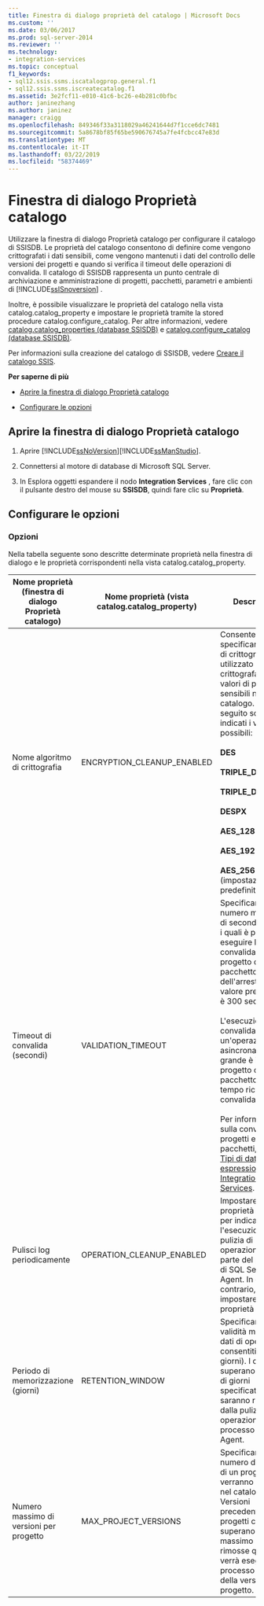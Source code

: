 ```yaml
---
title: Finestra di dialogo proprietà del catalogo | Microsoft Docs
ms.custom: ''
ms.date: 03/06/2017
ms.prod: sql-server-2014
ms.reviewer: ''
ms.technology:
- integration-services
ms.topic: conceptual
f1_keywords:
- sql12.ssis.ssms.iscatalogprop.general.f1
- sql12.ssis.ssms.iscreatecatalog.f1
ms.assetid: 3e2fcf11-e010-41c6-bc26-e4b281c0bfbc
author: janinezhang
ms.author: janinez
manager: craigg
ms.openlocfilehash: 849346f33a3118029a46241644d7f1cce6dc7481
ms.sourcegitcommit: 5a8678bf85f65be590676745a7fe4fcbcc47e83d
ms.translationtype: MT
ms.contentlocale: it-IT
ms.lasthandoff: 03/22/2019
ms.locfileid: "58374469"
---
```

# <a name="catalog-properties-dialog-box"></a>Finestra di dialogo Proprietà catalogo
  Utilizzare la finestra di dialogo Proprietà catalogo per configurare il catalogo di SSISDB. Le proprietà del catalogo consentono di definire come vengono crittografati i dati sensibili, come vengono mantenuti i dati del controllo delle versioni dei progetti e quando si verifica il timeout delle operazioni di convalida. Il catalogo di SSISDB rappresenta un punto centrale di archiviazione e amministrazione di progetti, pacchetti, parametri e ambienti di [!INCLUDE[ssISnoversion](../includes/ssisnoversion-md.md)] .  
  
 Inoltre, è possibile visualizzare le proprietà del catalogo nella vista catalog.catalog_property e impostare le proprietà tramite la stored procedure catalog.configure_catalog. Per altre informazioni, vedere [catalog.catalog_properties &#40;database SSISDB&#41;](/sql/integration-services/system-views/catalog-catalog-properties-ssisdb-database) e [catalog.configure_catalog &#40;database SSISDB&#41;](/sql/integration-services/system-stored-procedures/catalog-configure-catalog-ssisdb-database).  
  
 Per informazioni sulla creazione del catalogo di SSISDB, vedere [Creare il catalogo SSIS](catalog/ssis-catalog.md).  
  
 **Per saperne di più**  
  
-   [Aprire la finestra di dialogo Proprietà catalogo](#open_dialog)  
  
-   [Configurare le opzioni](#options)  
  
##  <a name="open_dialog"></a> Aprire la finestra di dialogo Proprietà catalogo  
  
1.  Aprire [!INCLUDE[ssNoVersion](../includes/ssnoversion-md.md)][!INCLUDE[ssManStudio](../includes/ssmanstudio-md.md)].  
  
2.  Connettersi al motore di database di Microsoft SQL Server.  
  
3.  In Esplora oggetti espandere il nodo **Integration Services** , fare clic con il pulsante destro del mouse su **SSISDB**, quindi fare clic su **Proprietà**.  
  
##  <a name="options"></a> Configurare le opzioni  
  
### <a name="options"></a>Opzioni  
 Nella tabella seguente sono descritte determinate proprietà nella finestra di dialogo e le proprietà corrispondenti nella vista catalog.catalog_property.  
  
|Nome proprietà (finestra di dialogo Proprietà catalogo)|Nome proprietà (vista catalog.catalog_property)|Descrizione|  
|-----------------------------------------------------|------------------------------------------------------|-----------------|  
|Nome algoritmo di crittografia|ENCRYPTION_CLEANUP_ENABLED|Consente di specificare il tipo di crittografia utilizzato per crittografare i valori di parametro sensibili nel catalogo. Di seguito sono indicati i valori possibili:<br /><br /> **DES**<br /><br /> **TRIPLE_DES**<br /><br /> **TRIPLE_DES_3KEY**<br /><br /> **DESPX**<br /><br /> **AES_128**<br /><br /> **AES_192**<br /><br /> **AES_256** (impostazione predefinita)|  
|Timeout di convalida (secondi)|VALIDATION_TIMEOUT|Specificare il numero massimo di secondi durante i quali è possibile eseguire la convalida di un progetto o di un pacchetto prima dell'arresto. Il valore predefinito è 300 secondi.<br /><br /> L'esecuzione della convalida è un'operazione asincrona. Più grande è il progetto o il pacchetto, più tempo richiederà la convalida.<br /><br /> Per informazioni sulla convalida di progetti e pacchetti, vedere [Tipi di dati nelle espressioni di Integration Services](expressions/integration-services-data-types-in-expressions.md).|  
|Pulisci log periodicamente|OPERATION_CLEANUP_ENABLED|Impostare la proprietà su True per indicare l'esecuzione della pulizia di operazioni da parte del processo di SQL Server Agent. In caso contrario, impostare la proprietà su False.|  
|Periodo di memorizzazione (giorni)|RETENTION_WINDOW|Specificare la validità massima di dati di operazioni consentiti (in giorni). I dati che superano il numero di giorni specificato saranno rimossi dalla pulizia di operazioni del processo di SQL Agent.|  
|Numero massimo di versioni per progetto|MAX_PROJECT_VERSIONS|Specificare il numero di versioni di un progetto che verranno archiviate nel catalogo. Versioni precedenti di progetti che superano il numero massimo saranno rimosse quando verrà eseguito il processo di pulizia della versione del progetto.|  
  
  
